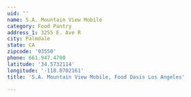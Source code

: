 ```yaml
---
uid: ''
name: S.A. Mountain View Mobile
category: Food Pantry
address_1: 3255 E. Ave R
city: Palmdale
state: CA
zipcode: '93550'
phone: 661.947.4700
latitude: '34.5732114'
longitude: '-118.0702161'
title: 'S.A. Mountain View Mobile, Food Oasis Los Angeles'

---
```

